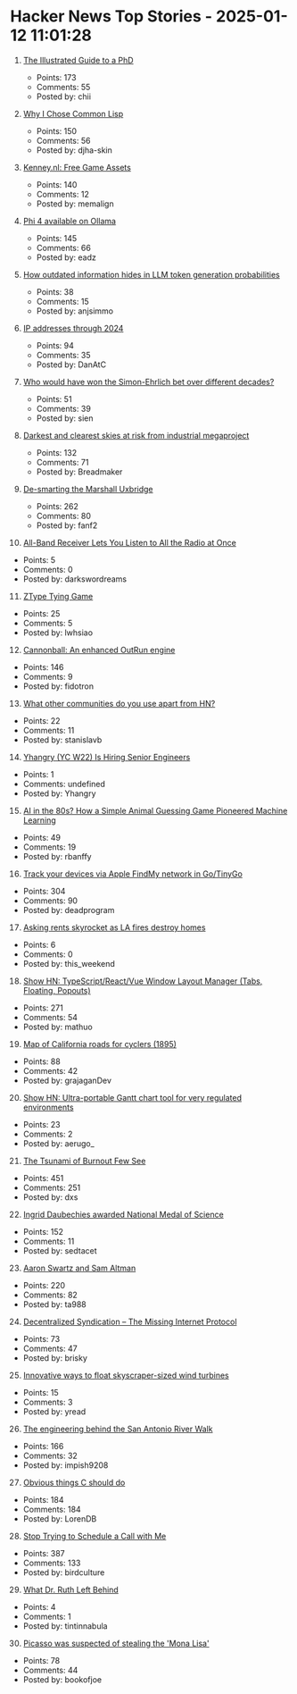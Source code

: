 # Hacker News Top Stories - 2025-01-12 11:01:28

1. [The Illustrated Guide to a PhD](https://matt.might.net/articles/phd-school-in-pictures/?_nospa=true)
   - Points: 173
   - Comments: 55
   - Posted by: chii

2. [Why I Chose Common Lisp](https://blog.djhaskin.com/blog/why-i-chose-common-lisp/)
   - Points: 150
   - Comments: 56
   - Posted by: djha-skin

3. [Kenney.nl: Free Game Assets](https://www.kenney.nl/)
   - Points: 140
   - Comments: 12
   - Posted by: memalign

4. [Phi 4 available on Ollama](https://ollama.com/library/phi4)
   - Points: 145
   - Comments: 66
   - Posted by: eadz

5. [How outdated information hides in LLM token generation probabilities](https://blog.anj.ai/2025/01/llm-token-generation-probabilities.html)
   - Points: 38
   - Comments: 15
   - Posted by: anjsimmo

6. [IP addresses through 2024](https://www.potaroo.net/ispcol/2025-01/addr2024.html)
   - Points: 94
   - Comments: 35
   - Posted by: DanAtC

7. [Who would have won the Simon-Ehrlich bet over different decades?](https://ourworldindata.org/simon-ehrlich-bet)
   - Points: 51
   - Comments: 39
   - Posted by: sien

8. [Darkest and clearest skies at risk from industrial megaproject](https://www.eso.org/public/news/eso2501/)
   - Points: 132
   - Comments: 71
   - Posted by: Breadmaker

9. [De-smarting the Marshall Uxbridge](https://tomscii.sig7.se/2025/01/De-smarting-the-Marshall-Uxbridge)
   - Points: 262
   - Comments: 80
   - Posted by: fanf2

10. [All-Band Receiver Lets You Listen to All the Radio at Once](https://hackaday.com/2025/01/09/all-band-receiver-lets-you-listen-to-all-the-radio-at-once/)
   - Points: 5
   - Comments: 0
   - Posted by: darkswordreams

11. [ZType Tying Game](https://zty.pe/)
   - Points: 25
   - Comments: 5
   - Posted by: lwhsiao

12. [Cannonball: An enhanced OutRun engine](https://github.com/djyt/cannonball)
   - Points: 146
   - Comments: 9
   - Posted by: fidotron

13. [What other communities do you use apart from HN?](undefined)
   - Points: 22
   - Comments: 11
   - Posted by: stanislavb

14. [Yhangry (YC W22) Is Hiring Senior Engineers](https://www.ycombinator.com/companies/yhangry/jobs/JiN1myL-senior-full-stack-engineer)
   - Points: 1
   - Comments: undefined
   - Posted by: Yhangry

15. [AI in the 80s? How a Simple Animal Guessing Game Pioneered Machine Learning](https://medium.com/@alexey.medvecky/ai-in-the-80s-how-a-simple-animal-guessing-game-pioneered-machine-learning-before-it-was-cool-2f4a63dfe762)
   - Points: 49
   - Comments: 19
   - Posted by: rbanffy

16. [Track your devices via Apple FindMy network in Go/TinyGo](https://github.com/hybridgroup/go-haystack)
   - Points: 304
   - Comments: 90
   - Posted by: deadprogram

17. [Asking rents skyrocket as LA fires destroy homes](https://laist.com/news/housing-homelessness/los-angeles-palisades-fire-housing-rent-price-gouging-law-california-zillow-listing)
   - Points: 6
   - Comments: 0
   - Posted by: this_weekend

18. [Show HN: TypeScript/React/Vue Window Layout Manager (Tabs, Floating, Popouts)](https://github.com/mathuo/dockview)
   - Points: 271
   - Comments: 54
   - Posted by: mathuo

19. [Map of California roads for cyclers (1895)](https://www.loc.gov/resource/g4361p.ct000092/?r=-0.628,0.425,1.749,0.902,0)
   - Points: 88
   - Comments: 42
   - Posted by: grajaganDev

20. [Show HN: Ultra-portable Gantt chart tool for very regulated environments](https://github.com/aerugo/simplegantt)
   - Points: 23
   - Comments: 2
   - Posted by: aerugo_

21. [The Tsunami of Burnout Few See](http://charleshughsmith.blogspot.com/2025/01/i-quit-tsunami-of-burnout-few-see.html)
   - Points: 451
   - Comments: 251
   - Posted by: dxs

22. [Ingrid Daubechies awarded National Medal of Science](https://today.duke.edu/2025/01/ingrid-daubechies-awarded-national-medal-science)
   - Points: 152
   - Comments: 11
   - Posted by: sedtacet

23. [Aaron Swartz and Sam Altman](https://journa.host/@jeremiak/113811327999722586)
   - Points: 220
   - Comments: 82
   - Posted by: ta988

24. [Decentralized Syndication – The Missing Internet Protocol](https://tautvilas.medium.com/decentralized-syndication-the-missing-internet-protocol-209cb7bd6341)
   - Points: 73
   - Comments: 47
   - Posted by: brisky

25. [Innovative ways to float skyscraper-sized wind turbines](https://mena-forum.com/innovative-float-skyscraper-sized-wind-turbines/)
   - Points: 15
   - Comments: 3
   - Posted by: yread

26. [The engineering behind the San Antonio River Walk](https://practical.engineering/blog/2025/1/7/the-hidden-engineering-behind-texass-top-tourist-attraction)
   - Points: 166
   - Comments: 32
   - Posted by: impish9208

27. [Obvious things C should do](https://www.digitalmars.com/articles/Cobvious.html)
   - Points: 184
   - Comments: 184
   - Posted by: LorenDB

28. [Stop Trying to Schedule a Call with Me](https://matduggan.com/stop-trying-to-schedule-a-call-with-me/)
   - Points: 387
   - Comments: 133
   - Posted by: birdculture

29. [What Dr. Ruth Left Behind](https://www.nytimes.com/2025/01/09/arts/dr-ruth-kinsey-sex.html)
   - Points: 4
   - Comments: 1
   - Posted by: tintinnabula

30. [Picasso was suspected of stealing the 'Mona Lisa'](https://www.newyorker.com/magazine/2025/01/13/when-picasso-was-arrested-for-stealing-the-mona-lisa)
   - Points: 78
   - Comments: 44
   - Posted by: bookofjoe

